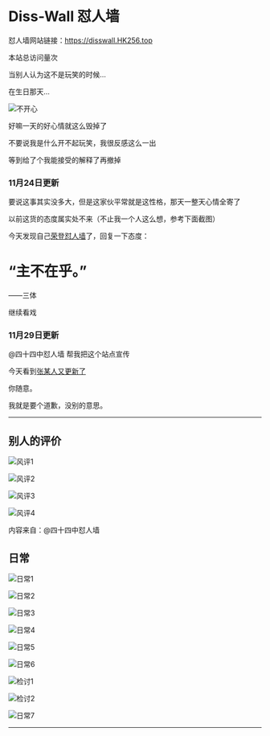 # Diss-Wall 怼人墙

怼人墙网站链接：https://disswall.HK256.top

<script async src="//busuanzi.ibruce.info/busuanzi/2.3/busuanzi.pure.mini.js"></script>
<span id="busuanzi_container_site_pv">本站总访问量<span id="busuanzi_value_site_pv"></span>次</span>

当别人认为这不是玩笑的时候…

在生日那天…

![不开心](bad.jpg)

好嘛一天的好心情就这么毁掉了

不要说我是什么开不起玩笑，我很反感这么一出

等到给了个我能接受的解释了再撤掉

### 11月24日更新

要说这事其实没多大，但是这家伙平常就是这性格，那天一整天心情全寄了

以前这货的态度属实处不来（不止我一个人这么想，参考下面截图）

今天发现自己[荣登怼人墙](怼人墙11月24日.jpeg)了，回复一下态度：

# “主不在乎。”

——三体

继续看戏

### 11月29日更新

@四十四中怼人墙 帮我把这个站点宣传

今天看到[张某人又更新了](怼人墙11月28日.jpeg)

你随意。

我就是要个道歉，没别的意思。

---
## 别人的评价

![风评1](风评1.jpeg)

![风评2](风评2.jpeg)

![风评3](风评3.jpeg)

![风评4](风评4.jpeg)

内容来自：@四十四中怼人墙

## 日常

![日常1](日常1.jpg)

![日常2](日常2.jpg)

![日常3](日常3.jpg)

![日常4](日常4.jpg)

![日常5](日常5.jpg)

![日常6](日常6.jpg)

![检讨1](检讨1.jpg)

![检讨2](检讨2.jpg)

![日常7](日常7.jpg)

---



